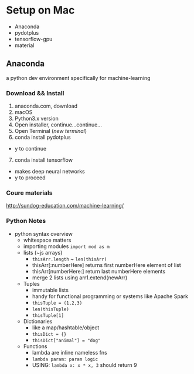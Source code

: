 # Setup on Mac
- Anaconda
- pydotplus
- tensorflow-gpu
- material


## Anaconda
a python dev environment specifically for machine-learning

### Download && Install
1. anaconda.com, download
2. macOS
3. Python3.x version
4. Open installer, continue...continue...
5. Open Terminal (_new terminal_)
6. conda install pydotplus
  - y to continue
7. conda install tensorflow
  - makes deep neural networks
  - y to proceed

### Coure materials
http://sundog-education.com/machine-learning/

### Python Notes
- python syntax overview
  - whitespace matters
  - importing modules ```import mod as m```
  - lists (~js arrays)
    - ```thisArr.length``` ~ ```len(thisArr)```
    - thisArr[:numberHere] returns first numberHere element of list
    - thisArr[numberHere:] return last numberHere elements
    - merge 2 lists using arr1.extend(newArr)
  - Tuples
    - immutable lists
    - handy for functional programming or systems like Apache Spark
    - ```thisTuple = (1,2,3)```
    - ```len(thisTuple)```
    - ```thisTuple[1]```
  - Dictionaries
    - like a map/hashtable/object
    - ```thisDict = {}``` 
    - ```thisDict["animal"] = "dog" ```
   - Functions
	   - lambda are inline nameless fns
	   - ```lambda param: param logic```
	   - USING: ```lambda x: x * x, 3``` should return 9



